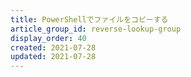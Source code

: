 ```yaml
---
title: PowerShellでファイルをコピーする
article_group_id: reverse-lookup-group
display_order: 40
created: 2021-07-28
updated: 2021-07-28
---
```

